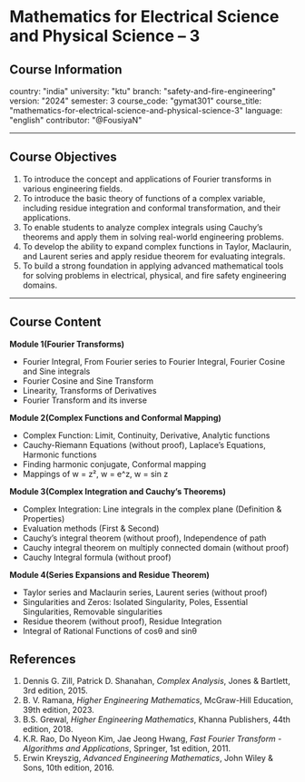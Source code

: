 # Mathematics for Electrical Science and Physical Science – 3

## Course Information  

country: "india"
university: "ktu"
branch: "safety-and-fire-engineering"
version: "2024"
semester: 3
course_code: "gymat301"
course_title: "mathematics-for-electrical-science-and-physical-science-3"
language: "english"
contributor: "@FousiyaN"

---

## Course Objectives  


1. To introduce the concept and applications of Fourier transforms in various engineering fields.
2. To introduce the basic theory of functions of a complex variable, including residue integration and conformal transformation, and their applications.
3. To enable students to analyze complex integrals using Cauchy’s theorems and apply them in solving real-world engineering problems.
4. To develop the ability to expand complex functions in Taylor, Maclaurin, and Laurent series and apply residue theorem for evaluating integrals.
5. To build a strong foundation in applying advanced mathematical tools for solving problems in electrical, physical, and fire safety engineering domains.
---

## Course Content  

**Module 1(Fourier Transforms)**  
- Fourier Integral, From Fourier series to Fourier Integral, Fourier Cosine and Sine integrals  
- Fourier Cosine and Sine Transform  
- Linearity, Transforms of Derivatives  
- Fourier Transform and its inverse  

**Module 2(Complex Functions and Conformal Mapping)**  
- Complex Function: Limit, Continuity, Derivative, Analytic functions  
- Cauchy-Riemann Equations (without proof), Laplace’s Equations, Harmonic functions  
- Finding harmonic conjugate, Conformal mapping  
- Mappings of w = z², w = e^z, w = sin z  

**Module 3(Complex Integration and Cauchy’s Theorems)**  
- Complex Integration: Line integrals in the complex plane (Definition & Properties)  
- Evaluation methods (First & Second)  
- Cauchy’s integral theorem (without proof), Independence of path  
- Cauchy integral theorem on multiply connected domain (without proof)  
- Cauchy Integral formula (without proof)  

**Module 4(Series Expansions and Residue Theorem)**  
- Taylor series and Maclaurin series, Laurent series (without proof)  
- Singularities and Zeros: Isolated Singularity, Poles, Essential Singularities, Removable singularities  
- Residue theorem (without proof), Residue Integration  
- Integral of Rational Functions of cosθ and sinθ  

## References  

1. Dennis G. Zill, Patrick D. Shanahan, *Complex Analysis*, Jones & Bartlett, 3rd edition, 2015.  
2. B. V. Ramana, *Higher Engineering Mathematics*, McGraw-Hill Education, 39th edition, 2023.  
3. B.S. Grewal, *Higher Engineering Mathematics*, Khanna Publishers, 44th edition, 2018.  
4. K.R. Rao, Do Nyeon Kim, Jae Jeong Hwang, *Fast Fourier Transform - Algorithms and Applications*, Springer, 1st edition, 2011.  
5. Erwin Kreyszig, *Advanced Engineering Mathematics*, John Wiley & Sons, 10th edition, 2016.  
